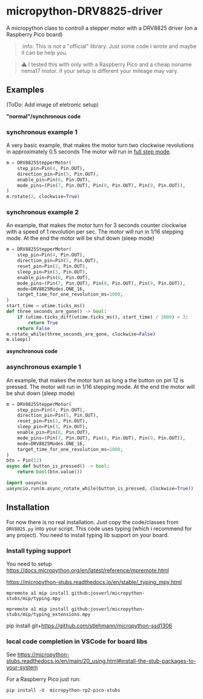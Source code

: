 # micropython-DRV8825-driver
A micropython class to controll a stepper motor with a DRV8825 driver (on a Raspberry Pico board)

> :info: This is not a "official" library. Just some code i wrote and maybe it can be help you.

> :warning: I tested this with only with a Raspberry Pico and a cheap noname nema17 motor. if your setup is different your mileage may vary.


## Examples

(ToDo: Add image of eletronic setup)

**"normal"/synchronous code**

### synchronous example 1

A very basic example, that makes the motor turn two clockwise revolutions in approximately 0.5 seconds
The motor will run in [full step mode](https://www.youtube.com/watch?v=dmk6zIkj7WM).

```python
m = DRV8825StepperMotor(
    step_pin=Pin(4, Pin.OUT),
    direction_pin=Pin(5, Pin.OUT),
    enable_pin=Pin(6, Pin.OUT),
    mode_pins=(Pin(7, Pin.OUT), Pin(8, Pin.OUT), Pin(9, Pin.OUT)),
)
m.rotate(2, clockwise=True)
```
### synchronous example 2

An example, that makes the motor turn for 3 seconds counter clockwise with a speed of 1 revolution per sec. 
The motor will run in 1/16 stepping mode.
At the end the motor will be shut down (sleep mode)

```python
m = DRV8825StepperMotor(
    step_pin=Pin(4, Pin.OUT),
    direction_pin=Pin(5, Pin.OUT),
    reset_pin=Pin(2, Pin.OUT),
    sleep_pin=Pin(3, Pin.OUT),
    enable_pin=Pin(6, Pin.OUT),
    mode_pins=(Pin(7, Pin.OUT), Pin(8, Pin.OUT), Pin(9, Pin.OUT)),
    mode=DRV8825Modes.ONE_16,
    target_time_for_one_revolution_ms=1000,
)
start_time = utime.ticks_ms()
def three_seconds_are_gone() -> bool:
    if (utime.ticks_diff(utime.ticks_ms(), start_time) / 1000) > 3:
        return True
    return False
m.rotate_while(three_seconds_are_gone, clockwise=False)
m.sleep()
```

**asynchronous code**

### asynchronous example 1

An example, that makes the motor turn as long a the button on pin 12 is pressed. 
The motor will run in 1/16 stepping mode.
At the end the motor will be shut down (sleep mode)

```python
m = DRV8825StepperMotor(
    step_pin=Pin(4, Pin.OUT),
    direction_pin=Pin(5, Pin.OUT),
    reset_pin=Pin(2, Pin.OUT),
    sleep_pin=Pin(3, Pin.OUT),
    enable_pin=Pin(6, Pin.OUT),
    mode_pins=(Pin(7, Pin.OUT), Pin(8, Pin.OUT), Pin(9, Pin.OUT)),
    mode=DRV8825Modes.ONE_16,
    target_time_for_one_revolution_ms=1000,
)
btn = Pin(12)
async def button_is_pressed() -> bool:
    return bool(btn.value())

import uasyncio
uasyncio.run(m.async_rotate_while(button_is_pressed, clockwise=True))
```


## Installation

For now there is no real installation. Just copy the code/classes from `DRV8825.py` into your script.
This code uses typing (which i recommend for any project). You need to install typing lib support on your board.

### Install typing support

You need to setup https://docs.micropython.org/en/latest/reference/mpremote.html

https://micropython-stubs.readthedocs.io/en/stable/_typing_mpy.html

`mpremote a1 mip install github:josverl/micropython-stubs/mip/typing.mpy`

`mpremote a1 mip install github:josverl/micropython-stubs/mip/typing_extensions.mpy`

pip install git+https://github.com/stlehmann/micropython-ssd1306

### local code completion in VSCode for board libs

See https://micropython-stubs.readthedocs.io/en/main/20_using.html#install-the-stub-packages-to-your-system


For a Raspberry Pico just run:  

`pip install -U  micropython-rp2-pico-stubs`